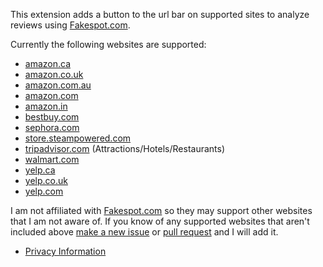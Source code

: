 This extension adds a button to the url bar on supported sites to analyze reviews using [Fakespot.com](https://www.fakespot.com/).

Currently the following websites are supported:

* [amazon.ca](https://www.amazon.ca/)
* [amazon.co.uk](https://www.amazon.co.uk/)
* [amazon.com.au](https://www.amazon.com.au/)
* [amazon.com](https://www.amazon.com/)
* [amazon.in](https://www.amazon.in/)
* [bestbuy.com](https://www.bestbuy.com/)
* [sephora.com](https://www.sephora.com/)
* [store.steampowered.com](https://store.steampowered.com/)
* [tripadvisor.com](https://www.tripadvisor.com/) (Attractions/Hotels/Restaurants)
* [walmart.com](https://www.walmart.com/)
* [yelp.ca](https://www.yelp.ca/)
* [yelp.co.uk](https://www.yelp.co.uk/)
* [yelp.com](https://www.yelp.com/)

I am not affiliated with [Fakespot.com](https://www.fakespot.com/) so they may support other websites that I am not aware of.  If you know of any supported websites that aren't included above [make a new issue](https://github.com/Aaron-P/FakespotReviewChecker/issues) or [pull request](https://github.com/Aaron-P/FakespotReviewChecker/pulls) and I will add it.

* [Privacy Information](https://raw.githubusercontent.com/Aaron-P/FakespotReviewChecker/master/PRIVACY)